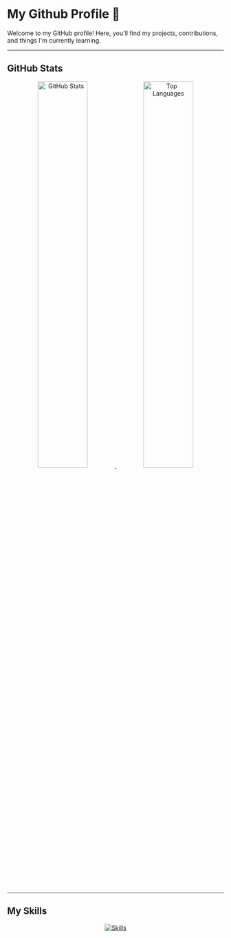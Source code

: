 # My Github Profile 👋
Welcome to my GitHub profile! Here, you'll find my projects, contributions, and things I'm currently learning.

---

## GitHub Stats
<p align="center">
  <a href="https://github.com/anuraghazra/github-readme-stats">
    <img src="https://github-readme-stats.vercel.app/api?username=s0o-n0o&count_private=true&show_icons=true&theme=github_dark" alt="GitHub Stats" width="48%"/>
  </a>
  <a href="https://github.com/anuraghazra/github-readme-stats">
    <img src="https://github-readme-stats.vercel.app/api/top-langs/?username=s0o-n0o&layout=compact&theme=github_dark" alt="Top Languages" width="48%"/>
  </a>
</p>

---

## My Skills
<p align="center">
  <a href="https://skillicons.dev">
    <img src="https://skillicons.dev/icons?i=html,css,js,scala,django,python,nginx,postman,github,git,docker,aws&perline=15" alt="Skills"/>
  </a>
</p>
<p>
      <a href="https://www.credly.com/users/hiroaki-sonoda.fb17d23a>Credly Badges
</p>
